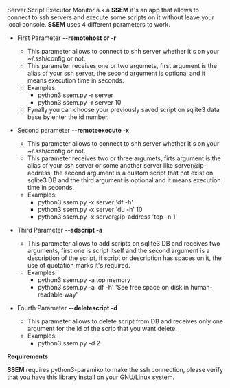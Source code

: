 Server Script Executor Monitor a.k.a **SSEM** it's an app that allows to connect to ssh servers and execute some scripts on it without leave your local console.
**SSEM** uses 4 different parameters to work.

* First Parameter **--remotehost or -r**
    * This parameter allows to connect to shh server whether it's on your ~/.ssh/config or not.
    * This parameter receives one or two argumets, first argument is the alias of your ssh server, the second argument is optional and it means execution time in seconds.
    * Examples:
      * python3 ssem.py -r server
      * python3 ssem.py -r server 10
    * Fynally you can choose your previously saved script on sqlite3 data base by enter the id number.


* Second parameter **--remoteexecute -x**
    * This parameter allows to connect to shh server whether it's on your ~/.ssh/config or not.
    * This parameter receives two or three argumets, firts argument is the alias of your ssh server or some another server like server@ip-address, the second argument is a custom script that not exist on sqlite3 DB and the third argument is optional and it means execution time in seconds.
    * Examples:
      * python3 ssem.py -x server 'df -h'
      * python3 ssem.py -x server 'du -h' 10
      * python3 ssem.py -x server@ip-address 'top -n 1'


* Third Parameter **--adscript -a**
    * This parameter allows to add scripts on sqlite3 DB and receives two arguments, first one is script itself and the second argument is a description of the script, if script or description has spaces on it, the use of quotation marks it's required.
    * Examples:
      * python3 ssem.py -a top memory
      * python3 ssem.py -a 'df -h' 'See free space on disk in human-readable way'


* Fourth Parameter **--deletescript -d**
    * This parameter allows to delete script from DB and receives only one argument for the id of the scrip that you want delete.
    * Examples:
      * python3 ssem.py -d 2

**Requirements**

**SSEM** requires python3-paramiko to make the ssh connection, please verify that you have this library install on your GNU/Linux system.

